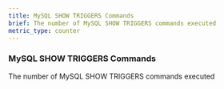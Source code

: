```yaml
---
title: MySQL SHOW TRIGGERS Commands
brief: The number of MySQL SHOW TRIGGERS commands executed
metric_type: counter
---
```

### MySQL SHOW TRIGGERS Commands

The number of MySQL SHOW TRIGGERS commands executed
